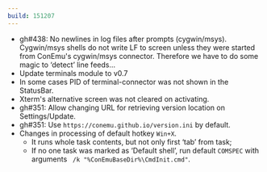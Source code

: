 ```yaml
---
build: 151207
---
```


* gh#438: No newlines in log files after prompts (cygwin/msys).
  Cygwin/msys shells do not write LF to screen unless they
  were started from ConEmu's cygwin/msys connector.
  Therefore we have to do some magic to ‘detect’ line feeds...
* Update terminals module to v0.7
* In some cases PID of terminal-connector was not shown in the StatusBar.
* Xterm's alternative screen was not cleared on activating.
* gh#351: Allow changing URL for retrieving version location on Settings/Update.
* gh#351: Use `https://conemu.github.io/version.ini` by default.
* Changes in processing of default hotkey `Win+X`.
  * It runs whole task contents, but not only first ‘tab’ from task;
  * If no one task was marked as ‘Default shell’, run default `COMSPEC`
    with arguments ` /k "%ConEmuBaseDir%\CmdInit.cmd"`.
